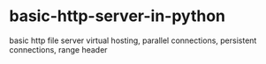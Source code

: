 # basic-http-server-in-python

basic http file server 
virtual hosting, parallel connections, persistent connections, range header
